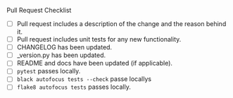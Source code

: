 Pull Request Checklist
 - [ ] Pull request includes a description of the change and the reason behind it.
 - [ ] Pull request includes unit tests for any new functionality.
 - [ ] CHANGELOG has been updated.
 - [ ] _version.py has been updated.
 - [ ] README and docs have been updated (if applicable).
 - [ ] `pytest` passes locally.
 - [ ] `black autofocus tests --check` passe locallys
 - [ ] `flake8 autofocus tests` passes locally.
